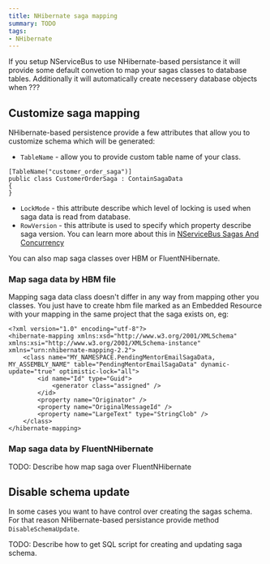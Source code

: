 ```yaml
---
title: NHibernate saga mapping
summary: TODO
tags:
- NHibernate
---
```


If you setup NServiceBus to use NHibernate-based persistance it will provide some default convetion to map your sagas classes to database tables. 
Additionally it will automatically create necessery database objects when ???

## Customize saga mapping

NHibernate-based persistence provide a few attributes that allow you to customize schema which will be generated:

* `TableName` - allow you to provide custom table name of your class.
```
[TableName("customer_order_saga")]
public class CustomerOrderSaga : ContainSagaData
{
}
```
* `LockMode` - this attribute describe which level of locking is used when saga data is read from database.
* `RowVersion` - this attribute is used to specify which property describe saga version. 
You can learn more about this in [NServiceBus Sagas And Concurrency](http://docs.particular.net/nservicebus/nservicebus-sagas-and-concurrency)

You can also map saga classes over HBM or FluentNHibernate. 

### Map saga data by HBM file
Mapping saga data class doesn't differ in any way from mapping other you classes. You just have to create hbm file marked as an Embedded Resource with your mapping in the same project that the saga exists on, eg:

```
<?xml version="1.0" encoding="utf-8"?>
<hibernate-mapping xmlns:xsd="http://www.w3.org/2001/XMLSchema" xmlns:xsi="http://www.w3.org/2001/XMLSchema-instance" xmlns="urn:nhibernate-mapping-2.2">
    <class name="MY_NAMESPACE.PendingMentorEmailSagaData, MY_ASSEMBLY_NAME" table="PendingMentorEmailSagaData" dynamic-update="true" optimistic-lock="all">
        <id name="Id" type="Guid">
            <generator class="assigned" />
        </id>
        <property name="Originator" />
        <property name="OriginalMessageId" />
        <property name="LargeText" type="StringClob" />
    </class>
</hibernate-mapping>
```

### Map saga data by FluentNHibernate
TODO: Describe how map saga over FluentNHibernate

## Disable schema update

In some cases you want to have control over creating the sagas schema.
For that reason NHibernate-based persistance provide method `DisableSchemaUpdate`.

TODO: Describe how to get SQL script for creating and updating saga schema.
